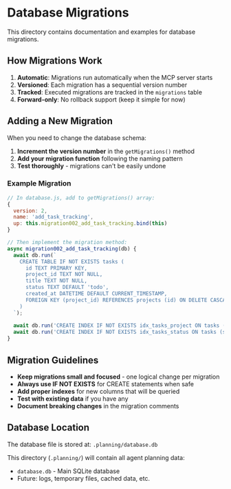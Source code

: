 # Database Migrations

This directory contains documentation and examples for database migrations.

## How Migrations Work

1. **Automatic**: Migrations run automatically when the MCP server starts
2. **Versioned**: Each migration has a sequential version number
3. **Tracked**: Executed migrations are tracked in the `migrations` table
4. **Forward-only**: No rollback support (keep it simple for now)

## Adding a New Migration

When you need to change the database schema:

1. **Increment the version number** in the `getMigrations()` method
2. **Add your migration function** following the naming pattern
3. **Test thoroughly** - migrations can't be easily undone

### Example Migration

```javascript
// In database.js, add to getMigrations() array:
{
  version: 2, 
  name: 'add_task_tracking',
  up: this.migration002_add_task_tracking.bind(this)
}

// Then implement the migration method:
async migration002_add_task_tracking(db) {
  await db.run(`
    CREATE TABLE IF NOT EXISTS tasks (
      id TEXT PRIMARY KEY,
      project_id TEXT NOT NULL,
      title TEXT NOT NULL,
      status TEXT DEFAULT 'todo',
      created_at DATETIME DEFAULT CURRENT_TIMESTAMP,
      FOREIGN KEY (project_id) REFERENCES projects (id) ON DELETE CASCADE
    )
  `);
  
  await db.run('CREATE INDEX IF NOT EXISTS idx_tasks_project ON tasks (project_id)');
  await db.run('CREATE INDEX IF NOT EXISTS idx_tasks_status ON tasks (status)');
}
```

## Migration Guidelines

- **Keep migrations small and focused** - one logical change per migration
- **Always use IF NOT EXISTS** for CREATE statements when safe
- **Add proper indexes** for new columns that will be queried
- **Test with existing data** if you have any
- **Document breaking changes** in the migration comments

## Database Location

The database file is stored at: `.planning/database.db`

This directory (`.planning/`) will contain all agent planning data:
- `database.db` - Main SQLite database
- Future: logs, temporary files, cached data, etc.
